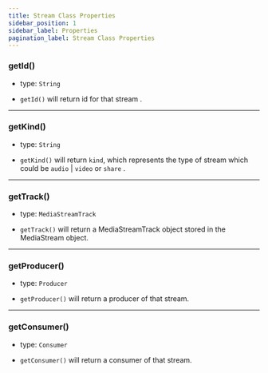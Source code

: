 ```yaml
---
title: Stream Class Properties
sidebar_position: 1
sidebar_label: Properties
pagination_label: Stream Class Properties
---
```


<div class="sdk-api-ref-only-h4">

### getId()

- type: `String`

- `getId()` will return id for that stream .

---

### getKind()

- type: `String`

- `getKind()` will return `kind`, which represents the type of stream which could be `audio` | `video` or `share` .

---

### getTrack()

- type: `MediaStreamTrack`

- `getTrack()` will return a MediaStreamTrack object stored in the MediaStream object.

---

### getProducer()

- type: `Producer`

- `getProducer()` will return a producer of that stream.

---

### getConsumer()

- type: `Consumer`

- `getConsumer()` will return a consumer of that stream.

</div>
